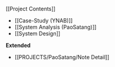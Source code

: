 [[Project Contents]]
- [[Case-Study (YNAB)]]
- [[System Analysis (PaoSatang)]]
- [[System Design]]

**Extended**
- [[PROJECTS/PaoSatang/Note Detail]]